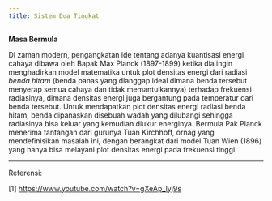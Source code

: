 ```yaml
---
title: Sistem Dua Tingkat
---
```


<b>Masa Bermula</b>

Di zaman modern, pengangkatan ide tentang adanya kuantisasi energi cahaya dibawa oleh Bapak Max Planck (1897-1899) ketika dia ingin menghadirkan model matematika untuk plot densitas energi dari radiasi <em>benda hitam</em> (benda panas yang dianggap ideal dimana benda tersebut menyerap semua cahaya dan tidak memantulkannya) terhadap frekuensi radiasinya, dimana densitas energi juga bergantung pada temperatur dari benda tersebut. Untuk mendapatkan plot densitas energi radiasi benda hitam, benda dipanaskan disebuah wadah yang dilubangi sehingga radiasinya bisa keluar yang kemudian diukur energinya. Bermula Pak Planck menerima tantangan dari gurunya Tuan Kirchhoff, ornag yang mendefinisikan masalah ini, dengan berangkat dari model Tuan Wien (1896) yang hanya bisa melayani plot densitas energi pada frekuensi tinggi.

___
Referensi:

[1] https://www.youtube.com/watch?v=gXeAp_lyj9s

